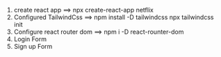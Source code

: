 1. create react app 
==> npx create-react-app netflix
2. Configured TailwindCss
==> npm install -D tailwindcss
    npx tailwindcss init
3. Configure react router dom 
==> npm i -D react-rounter-dom
4. Login Form
5. Sign up Form